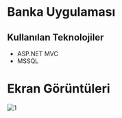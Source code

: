 # Banka Uygulaması<br>
## Kullanılan Teknolojiler<br>
- ASP.NET MVC <br>
- MSSQL <br>
# Ekran Görüntüleri<br>
![1](https://user-images.githubusercontent.com/37252259/73546839-f4989680-444e-11ea-9bd3-11065de1fa26.PNG)<br>
